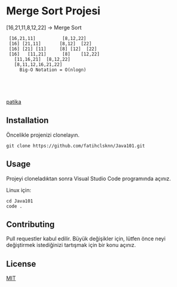 # Merge Sort Projesi


[16,21,11,8,12,22]  -> Merge Sort

```
 [16,21,11]          [8,12,22]
 [16] [21,11]       [8,12]  [22]
 [16] [21] [11]     [8] [12]  [22]
 [16]   [11,21]      [8]    [12,22] 
   [11,16,21]  [8,12,22]
   [8,11,12,16,21,22]
     Big-O Notation = O(nlogn)
  
 
      
   
```



 [patika](https://app.patika.dev/fatihclsknn) 



## Installation

Öncelikle projenizi clonelayın.

```
git clone https://github.com/fatihclsknn/Java101.git
```
## Usage

Projeyi cloneladıktan sonra Visual Studio Code programında açınız.

Linux için:

```
cd Java101
code .
```

## Contributing

Pull requestler kabul edilir. Büyük değişikler için, lütfen önce neyi değiştirmek istediğinizi tartışmak için bir konu açınız.

## License
[MIT](https://choosealicense.com/licenses/mit/)